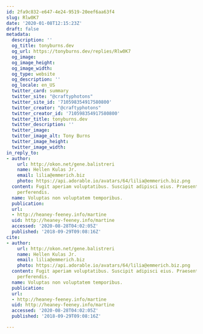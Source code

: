 ```yaml
---
id: 2fa9c832-e647-4e24-9519-20eef6aa63f4
slug: Rlw0K7
date: '2020-01-08T12:15:23Z'
draft: false
metadata:
  description: ''
  og_title: tonyburns.dev
  og_url: https://tonyburns.dev/replies/Rlw0K7
  og_image: 
  og_image_height: 
  og_image_width: 
  og_type: website
  og_description: ''
  og_locale: en_US
  twitter_card: summary
  twitter_site: "@craftyphotons"
  twitter_site_id: '710598354917580800'
  twitter_creator: "@craftyphotons"
  twitter_creator_id: '710598354917580800'
  twitter_title: tonyburns.dev
  twitter_description: ''
  twitter_image: 
  twitter_image_alt: Tony Burns
  twitter_image_height: 
  twitter_image_width: 
in_reply_to:
- author:
    url: http://okon.net/gene.balistreri
    name: Hellen Kulas Jr.
    email: lilia@emmerich.biz
    photo: https://api.adorable.io/avatars/64/lilia@emmerich.biz.png
  content: Fugit aperiam voluptatibus. Suscipit adipisci eius. Praesentium placeat
    perferendis.
  name: Voluptas non voluptatem temporibus.
  publication: 
  url:
  - http://heaney-feeney.info/martine
  uid: http://heaney-feeney.info/martine
  accessed: '2020-08-28T04:02:05Z'
  published: '2018-09-29T09:08:16Z'
cite:
- author:
    url: http://okon.net/gene.balistreri
    name: Hellen Kulas Jr.
    email: lilia@emmerich.biz
    photo: https://api.adorable.io/avatars/64/lilia@emmerich.biz.png
  content: Fugit aperiam voluptatibus. Suscipit adipisci eius. Praesentium placeat
    perferendis.
  name: Voluptas non voluptatem temporibus.
  publication: 
  url:
  - http://heaney-feeney.info/martine
  uid: http://heaney-feeney.info/martine
  accessed: '2020-08-28T04:02:05Z'
  published: '2018-09-29T09:08:16Z'

---
```



